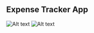 ## Expense Tracker App

![Alt text](/../<gh-pages>/src/images/ExpensesIncome.png?raw=true "")
![Alt text](/../<gh-pages>/src/images/IncomeExpense.png?raw=true "")
